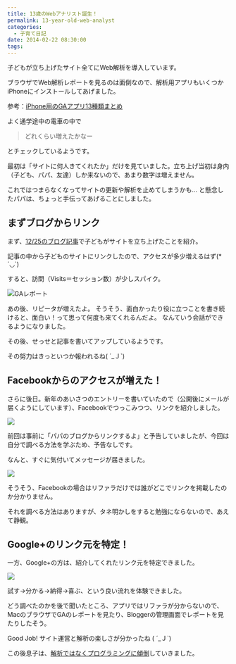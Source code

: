 ```yaml
---
title: 13歳のWebアナリスト誕生！
permalink: 13-year-old-web-analyst
categories:
  - 子育て日記
date: 2014-02-22 08:30:00
tags:
---
```


子どもが立ち上げたサイト全てにWeb解析を導入しています。

ブラウザでWeb解析レポートを見るのは面倒なので、解析用アプリもいくつかiPhoneにインストールしてあげました。

参考：[iPhone用のGAアプリ13種類まとめ](/web-analytics/ga-app-for-iphone/)

よく通学途中の電車の中で

> どれくらい増えたかなー

とチェックしているようです。

最初は「サイトに何人きてくれたか」だけを見ていました。立ち上げ当初は身内（子ども、パパ、友達）しか来ないので、あまり数字は増えません。

これではつまらなくなってサイトの更新や解析を止めてしまうかも...
と懸念したパパは、ちょっと手伝ってあげることにしました。

## まずブログからリンク

まず、[12/25のブログ記事](../analytics-2014-with-my-son/)で子どもがサイトを立ち上げたことを紹介。

記事の中から子どものサイトにリンクしたので、アクセスが多少増えるはず(*´◡`)

すると、訪問（Visits＝セッション数）が少しスパイク。

![GAレポート](/images/ia-kid/spike-20131224.png)

あの後、リピータが増えたよ。
そうそう、面白かったり役に立つことを書き続けると、面白い！って思って何度も来てくれるんだよ。
なんていう会話ができるようになりました。

その後、せっせと記事を書いてアップしているようです。

その努力はきっといつか報われるね( ´_Ｊ`)

## Facebookからのアクセスが増えた！

さらに後日。新年のあいさつのエントリーを書いていたので（公開後にメールが届くようにしています）、Facebookでつっこみつつ、リンクを紹介しました。

![](/images/ia-kid/facebook-20140108.png)

前回は事前に「パパのブログからリンクするよ」と予告していましたが、今回は自分で調べる方法を学ぶため、予告なしです。

なんと、すぐに気付いてメッセージが届きました。

![](/images/ia-kid/spike-20140108-comment.png)

そうそう、Facebookの場合はリファラだけでは誰がどこでリンクを掲載したのか分かりません。

それを調べる方法はありますが、タネ明かしをすると勉強にならないので、あえて静観。

## Google+のリンク元を特定！

一方、Google+の方は、紹介してくれたリンク元を特定できました。

![](/images/ia-kid/spike-20140108-comment2.png)

試す→分かる→納得→喜ぶ、という良い流れを体験できました。

どう調べたのかを後で聞いたところ、アプリではリファラが分からないので、MacのブラウザでGAのレポートを見たり、Bloggerの管理画面でレポートを見たりしたそう。

Good Job! サイト運営と解析の楽しさが分かったね ( ´_Ｊ`)

この後息子は、[解析ではなくプログラミングに傾倒](../13-years-old-boy-simulates-and-learns/)していきました。